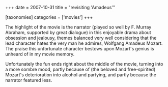 +++
date = 2007-10-31
title = "revisiting 'Amadeus'"

[taxonomies]
categories = ['movies']
+++

The highlight of the movie is the narrator (played so well by F. Murray
Abraham, supported by great dialogue) in this enjoyable drama about
obsession and jealousy, themes balanced very well considering that the
lead character hates the very man he admires, Wolfgang Amadeus Mozart.
The praise this unfortunate character bestows upon Mozart\'s genius is
unheard of in my movie memory.

Unfortunately the fun ends right about the middle of the movie, turning
into a more sombre mood, partly because of (the beloved and
free-spirited) Mozart\'s deterioration into alcohol and partying, and
partly because the narrator featured less.
